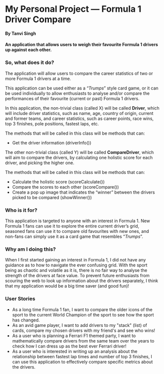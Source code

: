 # My Personal Project — Formula 1 Driver Compare

#### By Tanvi Singh

#### An application that allows users to weigh their favourite Formula 1 drivers up against each other.

### So, what does it do?
The application will allow users to compare the career statistics of two or more Formula 1 drivers at a time. 

This application can be used either as a “*Trumps*” style card game, or it can be used individually to allow enthusiasts 
to analyse and/or compare the performances of their favourite (current or past) Formula 1 drivers.

In this application, the non-trivial class (called X) will be called **Driver**, which will include driver statistics, 
such as name, age, country of origin, current and former teams, and career statistics, such as career points, race wins,
top 3 finishes, pole positions, fastest laps, etc.

The methods that will be called in this class will be methods that can:
- Get the driver information (driverInfo())

The other non-trivial class (called Y) will be called **CompareDriver**, which will aim to compare the drivers, 
by calculating one holistic score for each driver, and picking the higher one.

The methods that will be called in this class will be methods that can:
- Calculate the holistic score (scoreCalculate())
- Compare the scores to each other (scoreCompare())
- Create a pop up image that indicates the “winner” between the drivers picked to be compared (showWinner())

### Who is it for?

This application is targeted to anyone with an interest in Formula 1. New Formula 1 fans can use it to explore the 
entire current driver’s grid, seasoned fans can use it to compare old favourites with new ones, and non-fans can simply 
use it as a card game that resembles “*Trumps*”.


### Why am I doing this?

When I first started gaining an interest in Formula 1, I did not have any guidance as to how to navigate the ever 
confusing grid. With the sport being as chaotic and volatile as it is, there is no fair way to analyse the strength of 
the drivers at face value. To prevent future enthusiasts from scouring the web to look up information about the drivers 
separately, I think that my application would be a big time saver (and good fun)!

### User Stories
- As a long time Formula 1 fan, I want to compare the older icons of the sport to the current World Champion of the 
sport to see how the sport has changed.
- As an avid game player, I want to add drivers to my "stack" (list) of cards, compare my chosen drivers with my
friend's and see who wins!
- As a user who is planning a Ferrari F1 themed party, I want to mathematically compare drivers from the same team over
the years to check how I can dress up as the best ever Ferrari driver!
- As a user who is interested in writing up an analysis about the relationship between fastest lap times and number of 
top 3 finishes, I can use this application to effectively compare specific metrics about the drivers.

  